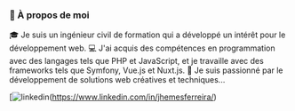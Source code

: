 ### 👋 À propos de moi

🎓 Je suis un ingénieur civil de formation qui a développé un intérêt pour le développement web. 
💻 J'ai acquis des compétences en programmation avec des langages tels que PHP et JavaScript, et je travaille avec des frameworks tels que Symfony, Vue.js et Nuxt.js.
🚀 Je suis passionné par le développement de solutions web créatives et techniques...

[![linkedin](https://img.shields.io/badge/LinkedIn-Profile-blue?style=flat-square&logo=linkedin&labelColor=blue)(https://www.linkedin.com/in/jhemesferreira/)

<!--
**jhemesferreira/jhemesferreira** is a ✨ _special_ ✨ repository because its `README.md` (this file) appears on your GitHub profile.

Here are some ideas to get you started:

- 🔭 I’m currently working on ...
- 🌱 I’m currently learning ...
- 👯 I’m looking to collaborate on ...
- 🤔 I’m looking for help with ...
- 💬 Ask me about ...
- 📫 How to reach me: ...
- 😄 Pronouns: ...
- ⚡ Fun fact: ...
-->

